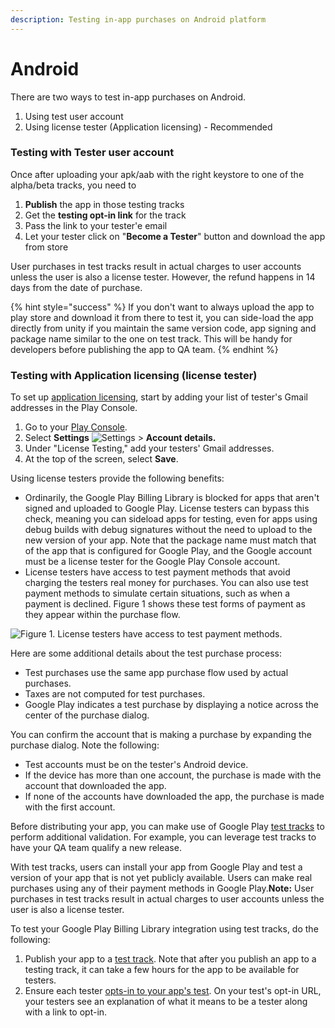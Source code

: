 ```yaml
---
description: Testing in-app purchases on Android platform
---
```


# Android

There are two ways to test in-app purchases on Android.

1. Using test user account
2. Using license tester (Application licensing) - Recommended

### Testing with Tester user account

Once after uploading your apk/aab with the right keystore to one of the alpha/beta tracks, you need to

1. **Publish** the app in those testing tracks
2. Get the **testing opt-in link** for the track
3. Pass the link to your tester'e email
4. Let your tester click on "**Become a Tester**" button and download the app from store

User purchases in test tracks result in actual charges to user accounts unless the user is also a license tester. However, the refund happens in 14 days from the date of purchase.

{% hint style="success" %}
If you don't want to always upload the app to play store and download it from there to test it, you can side-load the app directly from unity if you maintain the same version code, app signing and package name similar to the one on test track. This will be handy for developers before publishing the app to QA team.
{% endhint %}



### Testing with Application licensing (license tester)

To set up [application licensing](https://developer.android.com/google/play/licensing/overview.html), start by adding your list of tester's Gmail addresses in the Play Console.&#x20;

1. Go to your [Play Console](https://play.google.com/apps/publish/).
2. Select **Settings** ![Settings](https://lh3.googleusercontent.com/LbrnIYuBnOItKk1RnKCGUR17KLyNnRZd8yn9ZxXbeBhPSy65EoHWyD1R\_ilR9uaFYOA=w18) > **Account details.**
3. Under "License Testing," add your testers' Gmail addresses.
4. At the top of the screen, select **Save**.

Using license testers provide the following benefits:

* Ordinarily, the Google Play Billing Library is blocked for apps that aren't signed and uploaded to Google Play. License testers can bypass this check, meaning you can sideload apps for testing, even for apps using debug builds with debug signatures without the need to upload to the new version of your app. Note that the package name must match that of the app that is configured for Google Play, and the Google account must be a license tester for the Google Play Console account.
* License testers have access to test payment methods that avoid charging the testers real money for purchases. You can also use test payment methods to simulate certain situations, such as when a payment is declined. Figure 1 shows these test forms of payment as they appear within the purchase flow.

![Figure 1. License testers have access to test payment methods.](https://developer.android.com/images/google/play/billing/test-payment-methods.png)

Here are some additional details about the test purchase process:

* Test purchases use the same app purchase flow used by actual purchases.
* Taxes are not computed for test purchases.
* Google Play indicates a test purchase by displaying a notice across the center of the purchase dialog.

You can confirm the account that is making a purchase by expanding the purchase dialog. Note the following:

* Test accounts must be on the tester's Android device.
* If the device has more than one account, the purchase is made with the account that downloaded the app.
* If none of the accounts have downloaded the app, the purchase is made with the first account.

Before distributing your app, you can make use of Google Play [test tracks](https://support.google.com/googleplay/android-developer/answer/3131213) to perform additional validation. For example, you can leverage test tracks to have your QA team qualify a new release.

With test tracks, users can install your app from Google Play and test a version of your app that is not yet publicly available. Users can make real purchases using any of their payment methods in Google Play.**Note:** User purchases in test tracks result in actual charges to user accounts unless the user is also a license tester.

To test your Google Play Billing Library integration using test tracks, do the following:

1. Publish your app to a [test track](https://support.google.com/googleplay/android-developer/answer/3131213). Note that after you publish an app to a testing track, it can take a few hours for the app to be available for testers.
2. Ensure each tester [opts-in to your app's test](https://support.google.com/googleplay/android-developer/answer/3131213). On your test's opt-in URL, your testers see an explanation of what it means to be a tester along with a link to opt-in.
